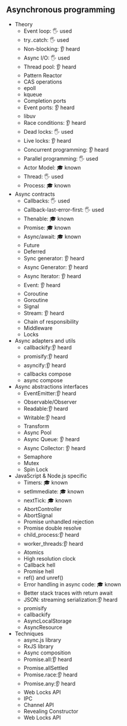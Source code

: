 ## Asynchronous programming

- Theory
  - Event loop: 🖐️ used
  - try..catch: 🖐️ used
  - Non-blocking: 👂 heard
  - Async I/O: 🖐️ used
  - Thread pool: 👂 heard
  - Pattern Reactor
  - CAS operations
  - epoll
  - kqueue
  - Completion ports
  - Event ports: 👂 heard
  - libuv
  - Race conditions: 👂 heard
  - Dead locks: 🖐️ used
  - Live locks: 👂 heard
  - Concurrent programming: 👂 heard
  - Parallel programming: 🖐️ used
  - Actor Model: 🎓 known
  - Thread: 🖐️ used
  - Process: 🎓 known
- Async contracts
  - Callbacks: 🖐️ used
  - Callback-last-error-first: 🖐️ used
  - Thenable: 🎓 known
  - Promise: 🎓 known
  - Async/await: 🎓 known
  - Future
  - Deferred
  - Sync generator: 👂 heard
  - Async Generator: 👂 heard
  - Async Iterator: 👂 heard
  - Event: 👂 heard
  - Coroutine
  - Goroutine
  - Signal
  - Stream: 👂 heard
  - Chain of responsibility
  - Middleware
  - Locks
- Async adapters and utils
  - callbackify:👂 heard
  - promisify:👂 heard
  - asyncify:👂 heard
  - callbacks compose
  - async compose
- Async abstractions interfaces
  - EventEmitter:👂 heard
  - Observable/Observer
  - Readable:👂 heard
  - Writable:👂 heard
  - Transform
  - Async Pool
  - Async Queue: 👂 heard
  - Async Collector: 👂 heard
  - Semaphore
  - Mutex
  - Spin Lock
- JavaScript & Node.js specific
  - Timers: 🎓 known
  - setImmediate: 🎓 known
  - nextTick: 🎓 known
  - AbortController
  - AbortSignal
  - Promise unhandled rejection
  - Promise double resolve
  - child_process:👂 heard
  - worker_threads:👂 heard
  - Atomics
  - High resolution clock
  - Callback hell
  - Promise hell
  - ref() and unref()
  - Error handling in async code: 🎓 known
  - Better stack traces with return await
  - JSON: streaming serialization:👂 heard
  - promisify
  - callbackify
  - AsyncLocalStorage
  - AsyncResource
- Techniques
  - async.js library
  - RxJS library
  - Async composition
  - Promise.all:👂 heard
  - Promise.allSettled
  - Promise.race:👂 heard
  - Promise.any:👂 heard
  - Web Locks API
  - IPC
  - Channel API
  - Revealing Constructor
  - Web Locks API